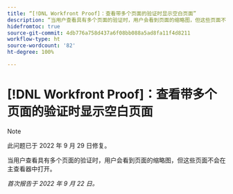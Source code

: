 ```yaml
---
title: “[!DNL Workfront Proof]：查看带多个页面的验证时显示空白页面”
description: “当用户查看具有多个页面的验证时，用户会看到页面的缩略图，但这些页面不会在主查看器中打开。”
hidefromtoc: true
source-git-commit: 4db776a758d437a6f08bb088a5ad8fa11f4d8211
workflow-type: ht
source-wordcount: '82'
ht-degree: 100%

---
```



# [!DNL Workfront Proof]：查看带多个页面的验证时显示空白页面

>[!NOTE]
>
>此问题已于 2022 年 9 月 29 日修复。

当用户查看具有多个页面的验证时，用户会看到页面的缩略图，但这些页面不会在主查看器中打开。

_首次报告于 2022 年 9 月 22 日。_

